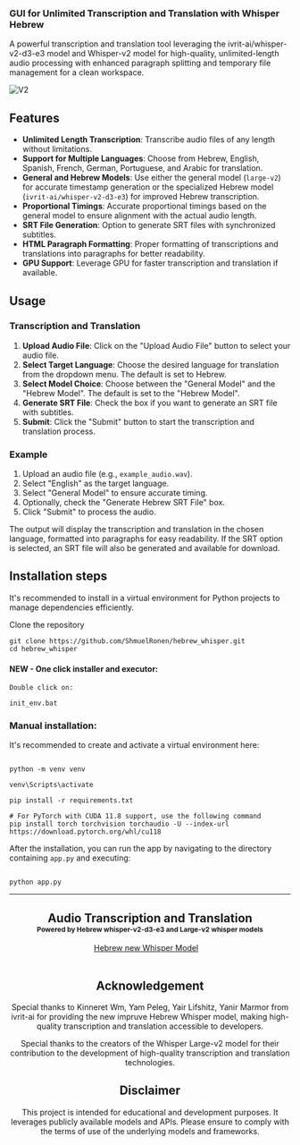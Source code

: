 <h3>GUI for Unlimited Transcription and Translation with Whisper Hebrew</h3>

A powerful transcription and translation tool leveraging the ivrit-ai/whisper-v2-d3-e3 model and Whisper-v2 model for high-quality, unlimited-length audio processing with enhanced paragraph splitting and temporary file management for a clean workspace.

![V2](https://github.com/ShmuelRonen/hebrew_whisper/assets/80190186/1ef67524-a063-472d-a752-0a61a495d824)


## Features

- **Unlimited Length Transcription**: Transcribe audio files of any length without limitations.
- **Support for Multiple Languages**: Choose from Hebrew, English, Spanish, French, German, Portuguese, and Arabic for translation.
- **General and Hebrew Models**: Use either the general model (`large-v2`) for accurate timestamp generation or the specialized Hebrew model (`ivrit-ai/whisper-v2-d3-e3`) for improved Hebrew transcription.
- **Proportional Timings**: Accurate proportional timings based on the general model to ensure alignment with the actual audio length.
- **SRT File Generation**: Option to generate SRT files with synchronized subtitles.
- **HTML Paragraph Formatting**: Proper formatting of transcriptions and translations into paragraphs for better readability.
- **GPU Support**: Leverage GPU for faster transcription and translation if available.

## Usage

### Transcription and Translation

1. **Upload Audio File**: Click on the "Upload Audio File" button to select your audio file.
2. **Select Target Language**: Choose the desired language for translation from the dropdown menu. The default is set to Hebrew.
3. **Select Model Choice**: Choose between the "General Model" and the "Hebrew Model". The default is set to the "Hebrew Model".
4. **Generate SRT File**: Check the box if you want to generate an SRT file with subtitles.
5. **Submit**: Click the "Submit" button to start the transcription and translation process.

### Example

1. Upload an audio file (e.g., `example_audio.wav`).
2. Select "English" as the target language.
3. Select "General Model" to ensure accurate timing.
4. Optionally, check the "Generate Hebrew SRT File" box.
5. Click "Submit" to process the audio.

The output will display the transcription and translation in the chosen language, formatted into paragraphs for easy readability. If the SRT option is selected, an SRT file will also be generated and available for download.

## Installation steps

It's recommended to install in a virtual environment for Python projects to manage dependencies efficiently.

Clone the repository

```
git clone https://github.com/ShmuelRonen/hebrew_whisper.git
cd hebrew_whisper
```

#### NEW - One click installer and executor:

```
Double click on:

init_env.bat
```

### Manual installation:

It's recommended to create and activate a virtual environment here:
```

python -m venv venv

venv\Scripts\activate

pip install -r requirements.txt

# For PyTorch with CUDA 11.8 support, use the following command
pip install torch torchvision torchaudio -U --index-url https://download.pytorch.org/whl/cu118
```


After the installation, you can run the app by navigating to the directory containing `app.py` and executing:
```

python app.py
```

_____________

<div align="center">

<h2>Audio Transcription and Translation <br/> <span style="font-size:12px">Powered by Hebrew whisper-v2-d3-e3 and Large-v2 whisper models</span> </h2>

<div>
    <a href='https://huggingface.co/ivrit-ai/whisper-v2-d3-e3' target='_blank'>Hebrew new Whisper Model</a>&emsp;
</div>
<br>

## Acknowledgement
Special thanks to Kinneret Wm, Yam Peleg, Yair Lifshitz, Yanir Marmor from ivrit-ai for providing the new impruve Hebrew Whisper model,
making high-quality transcription and translation accessible to developers.

Special thanks to the creators of the Whisper Large-v2 model for their contribution to the development of high-quality transcription and translation technologies.


## Disclaimer
This project is intended for educational and development purposes. It leverages publicly available models and APIs. Please ensure to comply with the terms of use of the underlying models and frameworks.
